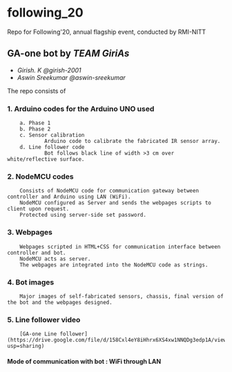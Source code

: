 # following_20
Repo for Following'20, annual flagship event, conducted by RMI-NITT

## GA-one bot by *TEAM GiriAs*

- *Girish. K @girish-2001*
- *Aswin Sreekumar @aswin-sreekumar*

The repo consists of

### 1. Arduino codes for the Arduino UNO used
        a. Phase 1
        b. Phase 2
        c. Sensor calibration
                Arduino code to calibrate the fabricated IR sensor array. 
        d. Line follower code
                Bot follows black line of width >3 cm over white/reflective surface.
    
### 2. NodeMCU codes
        Consists of NodeMCU code for communication gateway between controller and Arduino using LAN (WiFi).
        NodeMCU configured as Server and sends the webpages scripts to client upon request.
        Protected using server-side set password.

### 3. Webpages
        Webpages scripted in HTML+CSS for communication interface between controller and bot.
        NodeMCU acts as server.
        The webpages are integrated into the NodeMCU code as strings.
        
### 4. Bot images
        Major images of self-fabricated sensors, chassis, final version of the bot and the webpages designed.
        

### 5. Line follower video
        [GA-one Line follower](https://drive.google.com/file/d/158Cxl4eY8iHhrx6XS4xw1NNQDg3edp1A/view?usp=sharing)


#### Mode of communication with bot : WiFi through LAN
